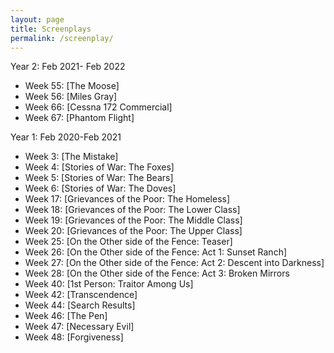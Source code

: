 ```yaml
---
layout: page
title: Screenplays
permalink: /screenplay/
---
```

Year 2: Feb 2021- Feb 2022
- Week 55: [The Moose]
- Week 56: [Miles Gray]
- Week 66: [Cessna 172 Commercial]
- Week 67: [Phantom Flight]


Year 1: Feb 2020-Feb 2021
- Week 3: [The Mistake]
- Week 4: [Stories of War: The Foxes]
- Week 5: [Stories of War: The Bears]
- Week 6: [Stories of War: The Doves]
- Week 17: [Grievances of the Poor: The Homeless]
- Week 18: [Grievances of the Poor: The Lower Class]
- Week 19: [Grievances of the Poor: The Middle Class]
- Week 20: [Grievances of the Poor: The Upper Class]
- Week 25: [On the Other side of the Fence: Teaser]
- Week 26: [On the Other side of the Fence: Act 1: Sunset Ranch]
- Week 27: [On the Other side of the Fence: Act 2: Descent into Darkness]
- Week 28: [On the Other side of the Fence: Act 3: Broken Mirrors
- Week 40: [1st Person: Traitor Among Us]
- Week 42: [Transcendence]
- Week 44: [Search Results]
- Week 46: [The Pen]
- Week 47: [Necessary Evil]
- Week 48: [Forgiveness]